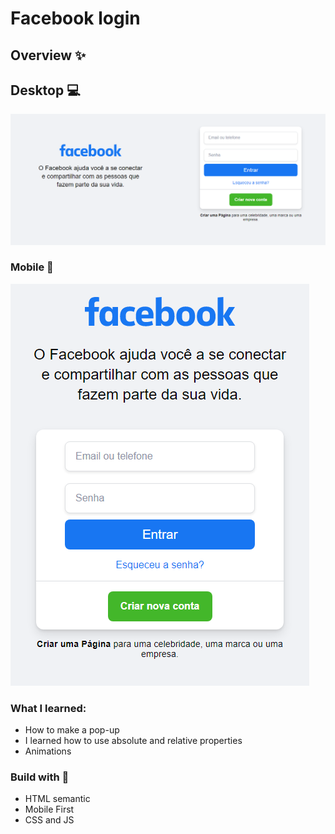 # Facebook login

## Overview ✨
## Desktop 💻
![](/readme/desktop.png)


### Mobile 📱
![](/readme/mobile.png)

### What I learned:
- How to make a pop-up
- I learned how to use absolute and relative properties
- Animations

### Build with 🔨
- HTML semantic
- Mobile First
- CSS and JS
